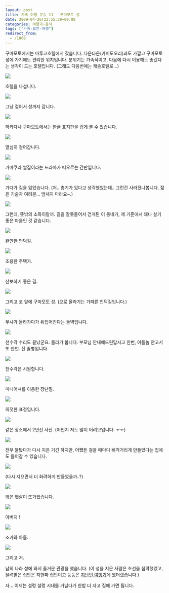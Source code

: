 ```yaml
---
layout: post
title: 가족 여행 큐슈 11 - 구마모토 성
date: 2009-04-26T22:55:29+09:00
categories: 여행과-음식
tags: ["가족-료칸-여행"]
redirect_from:
  - /1068
---
```


구마모토에서는 마루코호텔에서 잤습니다. 다운타운(카미도오리)과도 가깝고 구마모토성에 가기에도 편리한 위치입니다. 분위기는 가족적이고, 다음에 다시 이용해도 좋겠다는 생각이 드는 호텔입니다. (그래도 다음번에는 캐슬호텔로...)

![ ](/assets/media/uploads_1_cfile23.uf.1525F90B49F463A96D2E18.jpg)

호텔을 나섭니다.

![ ](/assets/media/uploads_1_cfile2.uf.160E5A0D49F464A6119031.jpg)

그냥 걸어서 성까지 갑니다.

![ ](/assets/media/uploads_1_cfile25.uf.180E5A0D49F464A712B8E5.jpg)

하카다나 구마모토에서는 한글 표지판을 쉽게 볼 수 있습니다.

![ ](/assets/media/uploads_1_cfile3.uf.190E5A0D49F464A713BA18.jpg)

열심히 걸어갑니다.

![ ](/assets/media/uploads_1_cfile21.uf.110E5A0D49F464A8143246.jpg)

가마쿠라 쌀집이라는 드라마가 떠오르는 간판입니다.

![ ](/assets/media/uploads_1_cfile3.uf.170E5A0D49F464AE1AFB37.jpg)

가다가 길을 잃었습니다. (저.. 총기가 있다고 생각했었는데.. 그런건 사라졌나봅니다. 젊은 기술자 여려분... 밤새지 마라요~.)

![ ](/assets/media/uploads_1_cfile22.uf.130E5A0D49F464A91533DB.jpg)

그런데, 뜻밖의 소득이랄까. 길을 잘못들어서 걷게된 이 동네가, 제 기준에서 꽤나 살기 좋은 마을인 것 같습니다.

![ ](/assets/media/uploads_1_cfile24.uf.120E5A0D49F464AA167BDC.jpg)

완만한 언덕길.

![ ](/assets/media/uploads_1_cfile1.uf.140E5A0D49F464AB17D74C.jpg)

조용한 주택가.

![ ](/assets/media/uploads_1_cfile22.uf.170E5A0D49F464AD18B240.jpg)

산보하기 좋은 길.

![ ](/assets/media/uploads_1_cfile5.uf.190E5A0D49F464AE198821.jpg)

그리고 코 앞에 구마모토 성. (으로 올라가는 가파른 언덕길입니다.)

![ ](/assets/media/uploads_1_cfile4.uf.183D070E49F46603AA229F.jpg)

무사가 올라가다가 뒤집어진다는 돌벽입니다.

![ ](/assets/media/uploads_1_cfile21.uf.203D070E49F46604AB2EF8.jpg)

천수각 수리도 끝났군요. 올라가 봅니다. 부모님 안내해드린답시고 한번, 아들놈 안고서 또 한번. 전 졸병입니다.

![ ](/assets/media/uploads_1_cfile1.uf.173D070E49F46607AFC800.jpg)

천수각은 시원합니다.

![ ](/assets/media/uploads_1_cfile2.uf.123D070E49F46605AC5A2E.jpg)

미니어쳐를 이용한 장난질.

![ ](/assets/media/uploads_1_cfile24.uf.143D070E49F46606AD4E84.jpg)

의젓한 표정입니다.

![ ](/assets/media/uploads_1_cfile4.uf.1125E10B49F4666585B60D.jpg)

같은 장소에서 2년전 사진. (어쩐지 저도 많이 어려보입니다. ㅜㅜ)

![ ](/assets/media/uploads_1_cfile2.uf.153D070E49F46606AE3274.jpg)

전부 불탔다가 다시 지은 거긴 하지만, 어쨌든 걸을 때마다 삐걱거리게 만들었다는 집에도 들어갈 수 있습니다.

![ ](/assets/media/uploads_1_cfile3.uf.163D070E49F46607B0DE11.jpg)

(다시 지으면서 더 화려하게 만들었을까..?)

![ ](/assets/media/uploads_1_cfile24.uf.183D070E49F46608B185AA.jpg)

밖은 햇살이 뜨거웠습니다.

![ ](/assets/media/uploads_1_cfile4.uf.203D070E49F46609B2ECA9.jpg)

아버지 !

![ ](/assets/media/uploads_1_cfile5.uf.193D070E49F4660AB3B33C.jpg)

조카와 아들.

![ ](/assets/media/uploads_1_cfile1.uf.113D070E49F4660BB4F156.jpg)

그리고 저.

남의 나라 성에 와서 즐거운 관광을 했습니다. (이 성을 지은 사람은 조선을 침략했었고, 물려받은 집안은 지한파 집안이고 등등은 <a title="[http://jinto.pe.kr/748]로 이동합니다." href="http://jinto.pe.kr/748" target="_blank">지난번 여행기</a>에 썼더랬습니다.)

자... 이제는 설렁 설렁 시내를 거닐다가 한밤 더 자고 집에 가면 됩니다.
